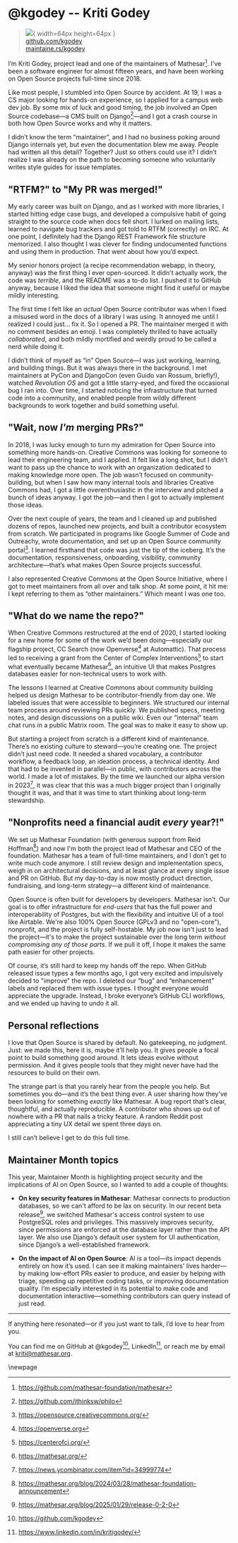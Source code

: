 # @kgodey -- Kriti Godey

> ![](https://github.com/kgodey.png){ width=64px height=64px }  
> [github.com/kgodey](https://github.com/kgodey)  
> [maintaine.rs/kgodey](https://maintaine.rs/kgodey)

I’m Kriti Godey, project lead and one of the maintainers of Mathesar[^244]. I've been a software engineer for almost fifteen years, and have been working on Open Source projects full-time since 2018.

Like most people, I stumbled into Open Source by accident. At 19, I was a CS major looking for hands-on experience, so I applied for a campus web dev job. By some mix of luck and good timing, the job involved an Open Source codebase—a CMS built on Django[^245]—and I got a crash course in both how Open Source works and why it matters.

I didn’t know the term “maintainer”, and I had no business poking around Django internals yet, but even the documentation blew me away. People had written all this detail? Together? Just so others could use it? I didn’t realize I was already on the path to becoming someone who voluntarily writes style guides for issue templates.

## "RTFM?" to "My PR was merged!"

My early career was built on Django, and as I worked with more libraries, I started hitting edge case bugs, and developed a compulsive habit of going straight to the source code when docs fell short. I lurked on mailing lists, learned to navigate bug trackers and got told to RTFM (correctly) on IRC. At one point, I definitely had the Django REST Framework file structure memorized. I also thought I was clever for finding undocumented functions and using them in production. That went about how you’d expect.

My senior honors project (a recipe recommendation webapp, in theory, anyway) was the first thing I ever open-sourced. It didn't actually work, the code was _terrible_, and the README was a to-do list. I pushed it to GitHub anyway, because I liked the idea that someone might find it useful or maybe mildly interesting.

The first time I felt like an _actual_ Open Source contributor was when I fixed a misused word in the docs of a library I was using. It annoyed me until I realized I could just… fix it. So I opened a PR. The maintainer merged it with no comment besides an emoji. I was completely thrilled to have actually _collaborated_, and both mildly mortified and weirdly proud to be called a nerd while doing it.

I didn’t think of myself as “in” Open Source—I was just working, learning, and building things. But it was always there in the background. I met maintainers at PyCon and DjangoCon (even Guido van Rossum, briefly!), watched _Revolution OS_ and got a little starry-eyed, and fixed the occasional bug I ran into. Over time, I started noticing the infrastructure that turned code into a community, and enabled people from wildly different backgrounds to work together and build something useful.

## "Wait, now _I'm_ merging PRs?"

In 2018, I was lucky enough to turn my admiration for Open Source into something more hands-on. Creative Commons was looking for someone to lead their engineering team, and I applied. It felt like a long shot, but I didn’t want to pass up the chance to work with an organization dedicated to making knowledge more open. The job wasn’t focused on community-building, but when I saw how many internal tools and libraries Creative Commons had, I got a little overenthusiastic in the interview and pitched a bunch of ideas anyway. I got the job—and then I got to actually implement those ideas.

Over the next couple of years, the team and I cleaned up and published dozens of repos, launched new projects, and built a contributor ecosystem from scratch. We participated in programs like Google Summer of Code and Outreachy, wrote documentation, and set up an Open Source community portal[^246]. I learned firsthand that code was just the tip of the iceberg. It’s the documentation, responsiveness, onboarding, visibility, community architecture—that’s what makes Open Source projects successful.

I also represented Creative Commons at the Open Source Initiative, where I got to meet maintainers from all over and talk shop. At some point, it hit me: I kept referring to them as “other maintainers.” Which meant I was one too.

## "What do we name the repo?"

When Creative Commons restructured at the end of 2020, I started looking for a new home for some of the work we’d been doing—especially our flagship project, CC Search (now Openverse[^247] at Automattic). That process led to receiving a grant from the Center of Complex Interventions[^248] to start what eventually became Mathesar[^249], an intuitive UI that makes Postgres databases easier for non-technical users to work with.

The lessons I learned at Creative Commons about community building helped us design Mathesar to be contributor-friendly from day one. We labeled issues that were accessible to beginners. We structured our internal team process around reviewing PRs quickly. We published specs, meeting notes, and design discussions on a public wiki. Even our "internal" team chat runs in a public Matrix room. The goal was to make it easy to show up.

But starting a project from scratch is a different kind of maintenance. There’s no existing culture to steward—you’re creating one. The project didn’t just need code. It needed a shared vocabulary, a contributor workflow, a feedback loop, an ideation process, a technical identity. And that had to be invented in parallel—in public, with contributors across the world. I made a lot of mistakes. By the time we launched our alpha version in 2023[^250], it was clear that this was a much bigger project than I originally thought it was, and that it was time to start thinking about long-term stewardship.

## "Nonprofits need a financial audit _every_ year?!"

We set up Mathesar Foundation (with generous support from Reid Hoffman[^251]) and now I'm both the project lead of Mathesar and CEO of the foundation. Mathesar has a team of full-time maintainers, and I don't get to write much code anymore. I still review design and implementation specs, weigh in on architectural decisions, and at least glance at every single issue and PR on GitHub. But my day-to-day is now mostly product direction, fundraising, and long-term strategy—a different kind of maintenance.

Open Source is often built for developers by developers. Mathesar isn’t. Our goal is to offer infrastructure for _end-users_ that has the full power and interoperability of Postgres, but with the flexibility and intuitive UI of a tool like Airtable. We're also 100% Open Source (GPLv3 and no "open-core"), nonprofit, and the project is fully self-hostable. My job now isn't just to lead the project—it's to make the project sustainable over the long term _without compromising any of those parts_. If we pull it off, I hope it makes the same path easier for other projects.

Of course, it’s still hard to keep my hands off the repo. When GitHub released issue types a few months ago, I got very excited and impulsively decided to "improve" the repo. I deleted our “bug” and “enhancement” labels and replaced them with issue types. I thought everyone would appreciate the upgrade. Instead, I broke everyone’s GitHub CLI workflows, and we ended up having to undo it all.

## Personal reflections

I love that Open Source is shared by default. No gatekeeping, no judgment. Just: we made this, here it is, maybe it’ll help you. It gives people a focal point to build something good around. It lets ideas evolve without permission. And it gives people tools that they might never have had the resources to build on their own.

The strange part is that you rarely hear from the people you help. But sometimes you do—and it’s the best thing ever. A user sharing how they've been looking for something _exactly_ like Mathesar. A bug report that’s clear, thoughtful, and actually reproducible. A contributor who shows up out of nowhere with a PR that nails a tricky feature. A random Reddit post appreciating a tiny UX detail we spent three days on.

I still can’t believe I get to do this full time.

## Maintainer Month topics

This year, Maintainer Month is highlighting project security and the implications of AI on Open Source, so I wanted to add a couple of thoughts:

- **On key security features in Mathesar**: Mathesar connects to production databases, so we can't afford to be lax on security. In our recent beta release[^252], we switched Mathesar's access control system to use PostgreSQL roles and privileges. This massively improves security, since permissions are enforced at the database layer rather than the API layer. We also use Django’s default user system for UI authentication, since Django’s a well-established framework.

- **On the impact of AI on Open Source**: AI is a tool—its impact depends entirely on how it’s used. I can see it making maintainers' lives harder—by making low-effort PRs easier to produce, and easier by helping with triage, speeding up repetitive coding tasks, or improving documentation quality. I’m especially interested in its potential to make code and documentation interactive—something contributors can query instead of just read.

---

If anything here resonated—or if you just want to talk, I’d love to hear from you.

You can find me on GitHub at \@kgodey[^253], LinkedIn[^254], or reach me by email at <kriti@mathesar.org>.

\newpage


[^244]: https://github.com/mathesar-foundation/mathesar
[^245]: https://github.com/ithinksw/philo
[^246]: https://opensource.creativecommons.org/
[^247]: https://openverse.org
[^248]: https://centerofci.org/
[^249]: https://mathesar.org/
[^250]: https://news.ycombinator.com/item?id=34999774
[^251]: https://mathesar.org/blog/2024/03/28/mathesar-foundation-announcement
[^252]: https://mathesar.org/blog/2025/01/29/release-0-2-0
[^253]: https://github.com/kgodey
[^254]: https://www.linkedin.com/in/kritigodey/
